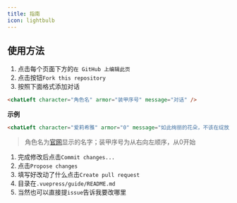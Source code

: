 ```yaml
---
title: 指南
icon: lightbulb
---
```


## 使用方法
1. 点击每个页面下方的`在 GitHub 上编辑此页`
2. 点击按钮`Fork this repository`
3. 按照下面格式添加对话
```html
<chatLeft character="角色名" armor="装甲序号" message="对话" />
```

**示例**
<chatLeft character="爱莉希雅" armor="0" message="如此绚丽的花朵，不该在绽放之前就枯萎。我会赠予你璀聚的祝福，而你的灵魂，也将会绽放更耀眼的光辉。" />

```html
<chatLeft character="爱莉希雅" armor="0" message="如此绚丽的花朵，不该在绽放之前就枯萎。我会赠予你璀聚的祝福，而你的灵魂，也将会绽放更耀眼的光辉。" />
```


> 角色名为[官网](https://www.bh3.com/valkyries)显示的名字；装甲序号为从右向左顺序，从0开始
1. 完成修改后点击`Commit changes...`
2. 点击`Propose changes`
3. 填写好改动了什么点击`Create pull request`
4. 目录在`.vuepress/guide/README.md`
5. 当然也可以直接提`issue`告诉我要改哪里